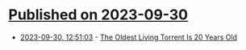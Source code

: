 # [Published on 2023-09-30](index.md)

* [2023-09-30, 12:51:03](https://lobste.rs/s/hyxrwj/oldest_living_torrent_is_20_years_old) - [The Oldest Living Torrent Is 20 Years Old](https://hackaday.com/2023/09/28/the-oldest-living-torrent-is-20-years-old/)
